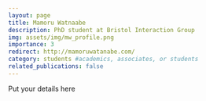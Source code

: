 ```yaml
---
layout: page
title: Mamoru Watnaabe
description: PhD student at Bristol Interaction Group
img: assets/img/mw_profile.png
importance: 3
redirect: http://mamoruwatanabe.com/
category: students #academics, associates, or students
related_publications: false
---
```


Put your details here

